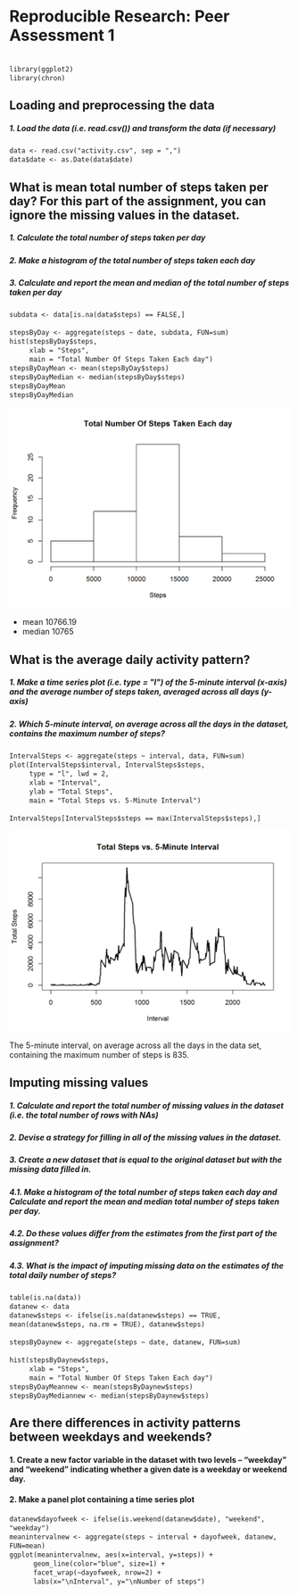 # Reproducible Research: Peer Assessment 1

```{r}

library(ggplot2)
library(chron)
```

## Loading and preprocessing the data
##### 1. Load the data (i.e. read.csv()) and transform the data (if necessary)

```{r}
data <- read.csv("activity.csv", sep = ",")
data$date <- as.Date(data$date)
```

## What is mean total number of steps taken per day? For this part of the assignment, you can ignore the missing values in the dataset.
##### 1. Calculate the total number of steps taken per day
##### 2. Make a histogram of the total number of steps taken each day
##### 3. Calculate and report the mean and median of the total number of steps taken per day

```{r}
subdata <- data[is.na(data$steps) == FALSE,]

stepsByDay <- aggregate(steps ~ date, subdata, FUN=sum)
hist(stepsByDay$steps,  
     xlab = "Steps", 
     main = "Total Number Of Steps Taken Each day")
stepsByDayMean <- mean(stepsByDay$steps)
stepsByDayMedian <- median(stepsByDay$steps)
stepsByDayMean
stepsByDayMedian	
```
![plot of chunk pic1](/pic1.png)

* mean 10766.19
* median 10765


## What is the average daily activity pattern?
##### 1. Make a time series plot (i.e. type = "l") of the 5-minute interval (x-axis) and the average number of steps taken, averaged across all days (y-axis)
##### 2. Which 5-minute interval, on average across all the days in the dataset, contains the maximum number of steps? 

```{r}
IntervalSteps <- aggregate(steps ~ interval, data, FUN=sum)
plot(IntervalSteps$interval, IntervalSteps$steps, 
     type = "l", lwd = 2,
     xlab = "Interval", 
     ylab = "Total Steps",
     main = "Total Steps vs. 5-Minute Interval")
	 
IntervalSteps[IntervalSteps$steps == max(IntervalSteps$steps),]
```
![plot of chunk pic2](/pic2.png)

The 5-minute interval, on average across all the days in the data set, containing the maximum number of steps is 835.

## Imputing missing values
##### 1. Calculate and report the total number of missing values in the dataset (i.e. the total number of rows with NAs)
##### 2. Devise a strategy for filling in all of the missing values in the dataset.
##### 3. Create a new dataset that is equal to the original dataset but with the missing data filled in.
##### 4.1. Make a histogram of the total number of steps taken each day and Calculate and report the mean and median total number of steps taken per day.
##### 4.2. Do these values differ from the estimates from the first part of the assignment?
##### 4.3. What is the impact of imputing missing data on the estimates of the total daily number of steps?

```{r}
table(is.na(data))
datanew <- data
datanew$steps <- ifelse(is.na(datanew$steps) == TRUE,  mean(datanew$steps, na.rm = TRUE), datanew$steps)

stepsByDaynew <- aggregate(steps ~ date, datanew, FUN=sum)

hist(stepsByDaynew$steps,  
     xlab = "Steps", 
     main = "Total Number Of Steps Taken Each day")
stepsByDayMeannew <- mean(stepsByDaynew$steps)
stepsByDayMediannew <- median(stepsByDaynew$steps)
```

## Are there differences in activity patterns between weekdays and weekends?
#### 1. Create a new factor variable in the dataset with two levels – “weekday” and “weekend” indicating whether a given date is a weekday or weekend day.
#### 2. Make a panel plot containing a time series plot

```{r}
datanew$dayofweek <- ifelse(is.weekend(datanew$date), "weekend", "weekday")
meanintervalnew <- aggregate(steps ~ interval + dayofweek, datanew, FUN=mean)
ggplot(meanintervalnew, aes(x=interval, y=steps)) + 
      geom_line(color="blue", size=1) + 
      facet_wrap(~dayofweek, nrow=2) +
      labs(x="\nInterval", y="\nNumber of steps")
```
